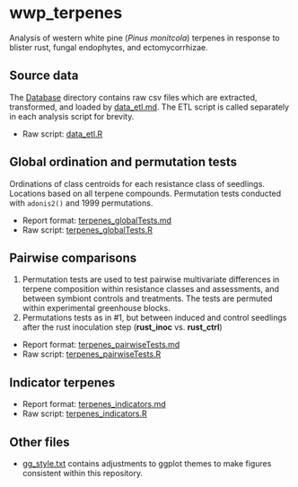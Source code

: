 # wwp_terpenes
Analysis of western white pine (*Pinus monitcola*) terpenes in response to blister rust, fungal endophytes, and ectomycorrhizae.

## Source data
The [Database]() directory contains raw csv files which are extracted, transformed, and loaded by [data_etl.md](data_etl.R). The ETL script is called separately in each analysis script for brevity.
- Raw script: [data_etl.R](data_etl.md)

## Global ordination and permutation tests
Ordinations of class centroids for each resistance class of seedlings. Locations based on all terpene compounds. Permutation tests conducted with `adonis2()` and 1999 permutations. 
- Report format: [terpenes_globalTests.md](terpenes_globalTests.md)
- Raw script: [terpenes_globalTests.R](terpenes_globalTests.R)

## Pairwise comparisons
1. Permutation tests are used to test pairwise multivariate differences in terpene composition
within resistance classes and assessments, and between symbiont controls and treatments. The tests are 
permuted within experimental greenhouse blocks.
2. Permutations tests as in #1, but between induced and control seedlings after the rust inoculation step
(**rust_inoc** vs. **rust_ctrl**)
- Report format: [terpenes_pairwiseTests.md](terpenes_pairwiseTests.md)
- Raw script: [terpenes_pairwiseTests.R](terpenes_pairwiseTests.R)

## Indicator terpenes 

- Report format: [terpenes_indicators.md](terpenes_indicators.md)
- Raw script: [terpenes_indicators.R](terpenes_indicators.R)

## Other files
- [gg_style.txt](gg_style.txt) contains adjustments to ggplot themes to make figures consistent within this repository.
